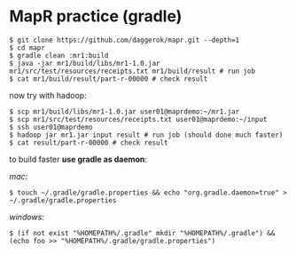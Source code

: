 MapR practice (gradle)
======================
    $ git clone https://github.com/daggerok/mapr.git --depth=1
    $ cd mapr
    $ gradle clean :mr1:build
    $ java -jar mr1/build/libs/mr1-1.0.jar mr1/src/test/resources/receipts.txt mr1/build/result # run job
    $ cat mr1/build/result/part-r-00000 # check result
    
now try with hadoop:

    $ scp mr1/build/libs/mr1-1.0.jar user01@maprdemo:~/mr1.jar
    $ scp mr1/src/test/resources/receipts.txt user01@maprdemo:~/input
    $ ssh user01@maprdemo
    $ hadoop jar mr1.jar input result # run job (should done much faster)
    $ cat result/part-r-00000 # check result

to build faster **use gradle as daemon**:

*mac:*

    $ touch ~/.gradle/gradle.properties && echo "org.gradle.daemon=true" > ~/.gradle/gradle.properties

*windows:*

    $ (if not exist "%HOMEPATH%/.gradle" mkdir "%HOMEPATH%/.gradle") && (echo foo >> "%HOMEPATH%/.gradle/gradle.properties")
